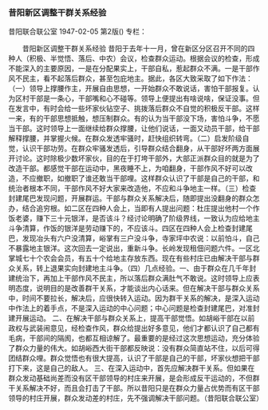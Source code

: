### 昔阳新区调整干群关系经验
昔阳联合联公室
1947-02-05
第2版()
专栏：

　　昔阳新区调整干群关系经验
    昔阳于去年十一月，曾在新区分区召开不同的四种人（积极、半觉悟、落后、中农）会议，检查群众运动。根据会议的检查，形成不能深入的主要原因，一是在分配果实上，干部自私，惹起群众不满。一是干部作风不民主，看不起落后群众，甚至包庇地主。据此，各区大致采取了如下作法：
    （一）领导上撑腰作主，开展自由思想，一开始群众不敢说话，害怕干部报复。认为区村干部是一条心，干部嘴和心不碰等。领导上便提出有啥说啥，保证没事。但在发言中，有时会给一些坏家伙钻空子、挑拨落后群众不自觉的积极反干部。这样一来，有的干部思想抵触，想压制群众。有的认为当干部没下场，害怕斗争，不愿当干部。这时领导上一面继续给群众撑腰，让他们说话，一面又动员干部，给干部解释撑腰，并掌握火候。在群众发透牢骚时，赶快组织转弯。（二）启发阶级自觉，认识干部功劳。在群众牢骚发透后，引导群众结合翻身，从干部好坏两方面展开讨论。这时除极少数坏家伙，目的在于打垮干部外，大部正派群众目的就是为了改造干部。都感觉干部在运动中，黑夜睡不上，为咱翻身，干部作风不好可以改造，不应撤职，如撤职了谁还敢当干部哩。这样群众认识了干部是自己的干部，和统治者根本不同，干部作风不好大家来改造他，不应和斗争地主一样。（三）检查封建尾巴发现问题，开展群运。干部与群众关系解决后，随即提出没翻身的群众怎办，结合追穷根。如二区在四种人会上，当即有人提出问题：杜庄提出他村一个作饭老婆，赚下三十元银洋，是否该斗？经讨论明确了阶级界线，一致认为应给地主斗争清算，作饭的银洋是劳动赚下的，不应该斗。四区在四种人会上检查封建尾巴，发现冶头有六户没清算，峪掌有三户没斗争，寺家坪中农说：以前怕斗，自己不暴露地主银洋。这次回去一定说出，重新斗争。长岭发现租佃问题六件。一区北掌城七十个农会会员，有五十个给地主存放东西。现在有些村庄已由解决干部与群众关系，转上退果实向封建地主斗争。（四）几点经验。一、由于群众在几千年封建统治下，再加上干部作风不民主，所以落后群众满肚气不敢说。这时领导上应表明态度，说明目的是改善群干关系，才能谈出内心话来。但在解决干部与群众关系中，时间不要拉长，解决后，应很快转入运动。因为群干关系的解决，是深入运动中作法上的着手点，不是深入运动的中心问题；中心问题是检查封建尾巴，对准封建开展运动。
    二、在解决干部与群众关系上，提高干部觉悟。如胡峪干部在以前政权与武装闹意见，经检查作风，群众给提出好多意见，他们才都认识了自己都有毛病，干部间的隔阂，也都互相谅解了。最重要的是经过这次思想运动，充分体验了群众力量的伟大。如胡峪西大街干部都反映说：没有群众简直站不住，以后可得团结群众哩。群众觉悟也有很大提高，认识了干部是自己的干部，坏家伙想把干部打下来，这是自己的敌人。
    三、在深入运动中，首先应解决群干关系。但如果在群众发动基础尚差而没有区干部领导的村庄来开展，是会形成反干运动的，不但群干关系解决不好，而且会打击了干部。所以昔阳只是在群众力量占优势而有区干部领导的村庄开展，群众发动差的村庄，先不强调解决干部问题。（昔阳联合联公室）
